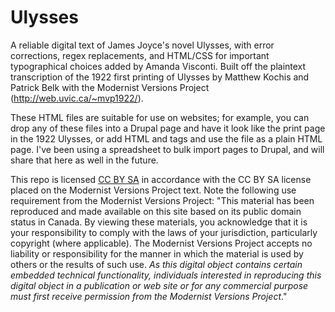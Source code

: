 Ulysses
=======

A reliable digital text of James Joyce's novel Ulysses, with error corrections, regex replacements, and HTML/CSS for important typographical choices added by Amanda Visconti. Built off the plaintext transcription of the 1922 first printing of Ulysses by Matthew Kochis and Patrick Belk with the Modernist Versions Project (http://web.uvic.ca/~mvp1922/).

These HTML files are suitable for use on websites; for example, you can drop any of these files into a Drupal page and have it look like the print page in the 1922 Ulysses, or add HTML <head> and <body> tags and use the file as a plain HTML page. I've been using a spreadsheet to bulk import pages to Drupal, and will share that here as well in the future.

This repo is licensed [CC BY SA](https://creativecommons.org/licenses/by-nc-sa/3.0/) in accordance with the CC BY SA license placed on the Modernist Versions Project text. Note the following use requirement from the Modernist Versions Project:
"This material has been reproduced and made available on this site based on its public domain status in Canada. By viewing these materials, you acknowledge that it is your responsibility to comply with the laws of your jurisdiction, particularly copyright (where applicable). The Modernist Versions Project accepts no liability or responsibility for the manner in which the material is used by others or the results of such use. *As this digital object contains certain embedded technical functionality, individuals interested in reproducing this digital object in a publication or web site or for any commercial purpose must first receive permission from the Modernist Versions Project*."

